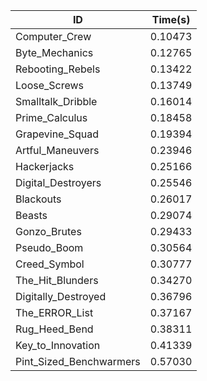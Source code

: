 |ID|Time(s)|
|-|-|
|Computer_Crew|0.10473|
|Byte_Mechanics|0.12765|
|Rebooting_Rebels|0.13422|
|Loose_Screws|0.13749|
|Smalltalk_Dribble|0.16014|
|Prime_Calculus|0.18458|
|Grapevine_Squad|0.19394|
|Artful_Maneuvers|0.23946|
|Hackerjacks|0.25166|
|Digital_Destroyers|0.25546|
|Blackouts|0.26017|
|Beasts|0.29074|
|Gonzo_Brutes|0.29433|
|Pseudo_Boom|0.30564|
|Creed_Symbol|0.30777|
|The_Hit_Blunders|0.34270|
|Digitally_Destroyed|0.36796|
|The_ERROR_List|0.37167|
|Rug_Heed_Bend|0.38311|
|Key_to_Innovation|0.41339|
|Pint_Sized_Benchwarmers|0.57030|
